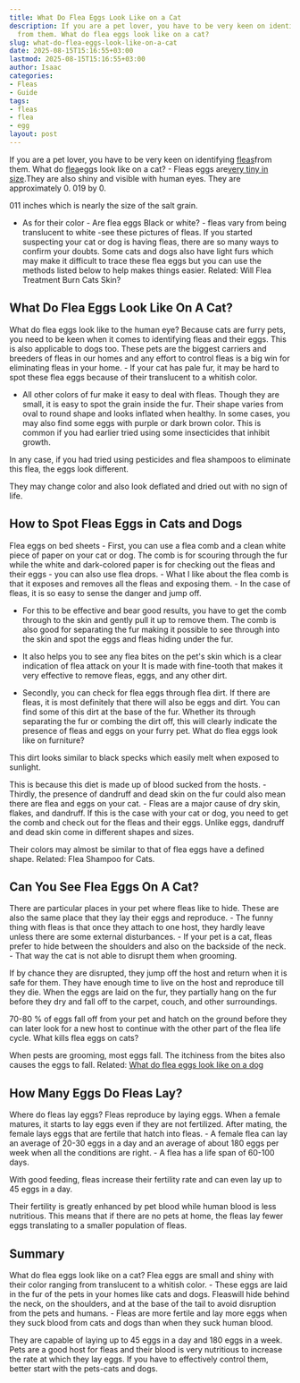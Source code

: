 ```yaml
---
title: What Do Flea Eggs Look Like on a Cat
description: If you are a pet lover, you have to be very keen on identifying fleas
  from them. What do flea eggs look like on a cat?
slug: what-do-flea-eggs-look-like-on-a-cat
date: 2025-08-15T15:16:55+03:00
lastmod: 2025-08-15T15:16:55+03:00
author: Isaac
categories:
- Fleas
- Guide
tags:
- fleas
- flea
- egg
layout: post
---
```

If you are a pet lover, you have to be very keen on identifying [fleas](https://pestpolicy.com/flea-eggs-vs-dandruff/)from them. What do [flea](https://pestpolicy.com/how-long-do-flea-eggs-take-to-hatch/)eggs look like on a cat? - Fleas eggs are[very tiny in size](https://entnemdept.ufl.edu/creatures/urban/occas/catflea.htm).They are also shiny and visible with human eyes. They are approximately 0. 019 by 0.

011 inches which is nearly the size of the salt grain.

- As for their color - Are flea eggs Black or white? - fleas vary from being translucent to white -see these pictures of fleas. If you started suspecting your cat or dog is having fleas, there are so many ways to confirm your doubts. Some cats and dogs also have light furs which may make it difficult to trace these flea eggs but you can use the methods listed below to help makes things easier. Related: Will Flea Treatment Burn Cats Skin?

##  What Do Flea Eggs Look Like On A Cat?

What do flea eggs look like to the human eye? Because cats are furry pets, you need to be keen when it comes to identifying fleas and their eggs. This is also applicable to dogs too. These pets are the biggest carriers and breeders of fleas in our homes and any effort to control fleas is a big win for eliminating fleas in your home. - If your cat has pale fur, it may be hard to spot these flea eggs because of their translucent to a whitish color.

- All other colors of fur make it easy to deal with fleas. Though they are small, it is easy to spot the grain inside the fur. Their shape varies from oval to round shape and looks inflated when healthy. In some cases, you may also find some eggs with purple or dark brown color. This is common if you had earlier tried using some insecticides that inhibit growth.

In any case, if you had tried using pesticides and flea shampoos to eliminate this flea, the eggs look different.

They may change color and also look deflated and dried out with no sign of life.

##  How to Spot Fleas Eggs in Cats and Dogs

Flea eggs on bed sheets - First, you can use a flea comb and a clean white piece of paper on your cat or dog. The comb is for scouring through the fur while the white and dark-colored paper is for checking out the fleas and their eggs - you can also use flea drops. - What I like about the flea comb is that it exposes and removes all the fleas and exposing them. - In the case of fleas, it is so easy to sense the danger and jump off.

- For this to be effective and bear good results, you have to get the comb through to the skin and gently pull it up to remove them. The comb is also good for separating the fur making it possible to see through into the skin and spot the eggs and fleas hiding under the fur.

- It also helps you to see any flea bites on the pet's skin which is a clear indication of flea attack on your It is made with fine-tooth that makes it very effective to remove fleas, eggs, and any other dirt.

- Secondly, you can check for flea eggs through flea dirt. If there are fleas, it is most definitely that there will also be eggs and dirt. You can find some of this dirt at the base of the fur. Whether its through separating the fur or combing the dirt off, this will clearly indicate the presence of fleas and eggs on your furry pet. What do flea eggs look like on furniture?

This dirt looks similar to black specks which easily melt when exposed to sunlight.

This is because this diet is made up of blood sucked from the hosts. - Thirdly, the presence of dandruff and dead skin on the fur could also mean there are flea and eggs on your cat. - Fleas are a major cause of dry skin, flakes, and dandruff. If this is the case with your cat or dog, you need to get the comb and check out for the fleas and their eggs. Unlike eggs, dandruff and dead skin come in different shapes and sizes.

Their colors may almost be similar to that of flea eggs have a defined shape. Related: Flea Shampoo for Cats.

##  Can You See Flea Eggs On A Cat?

There are particular places in your pet where fleas like to hide. These are also the same place that they lay their eggs and reproduce. - The funny thing with fleas is that once they attach to one host, they hardly leave unless there are some external disturbances. - If your pet is a cat, fleas prefer to hide between the shoulders and also on the backside of the neck. - That way the cat is not able to disrupt them when grooming.

If by chance they are disrupted, they jump off the host and return when it is safe for them. They have enough time to live on the host and reproduce till they die. When the eggs are laid on the fur, they partially hang on the fur before they dry and fall off to the carpet, couch, and other surroundings.

70-80 % of eggs fall off from your pet and hatch on the ground before they can later look for a new host to continue with the other part of the flea life cycle. What kills flea eggs on cats?

When pests are grooming, most eggs fall. The itchiness from the bites also causes the eggs to fall. Related: [What do flea eggs look like on a dog](https://pestpolicy.com/what-do-flea-eggs-look-like-on-a-dog/)

##  How Many Eggs Do Fleas Lay?

Where do fleas lay eggs? Fleas reproduce by laying eggs. When a female matures, it starts to lay eggs even if they are not fertilized. After mating, the female lays eggs that are fertile that hatch into fleas. - A female flea can lay an average of 20-30 eggs in a day and an average of about 180 eggs per week when all the conditions are right. - A flea has a life span of 60-100 days.

With good feeding, fleas increase their fertility rate and can even lay up to 45 eggs in a day.

Their fertility is greatly enhanced by pet blood while human blood is less nutritious. This means that if there are no pets at home, the fleas lay fewer eggs translating to a smaller population of fleas.

##  Summary

What do flea eggs look like on a cat? Flea eggs are small and shiny with their color ranging from translucent to a whitish color. - These eggs are laid in the fur of the pets in your homes like cats and dogs. Fleaswill hide behind the neck, on the shoulders, and at the base of the tail to avoid disruption from the pets and humans. - Fleas are more fertile and lay more eggs when they suck blood from cats and dogs than when they suck human blood.

They are capable of laying up to 45 eggs in a day and 180 eggs in a week. Pets are a good host for fleas and their blood is very nutritious to increase the rate at which they lay eggs. If you have to effectively control them, better start with the pets-cats and dogs.
